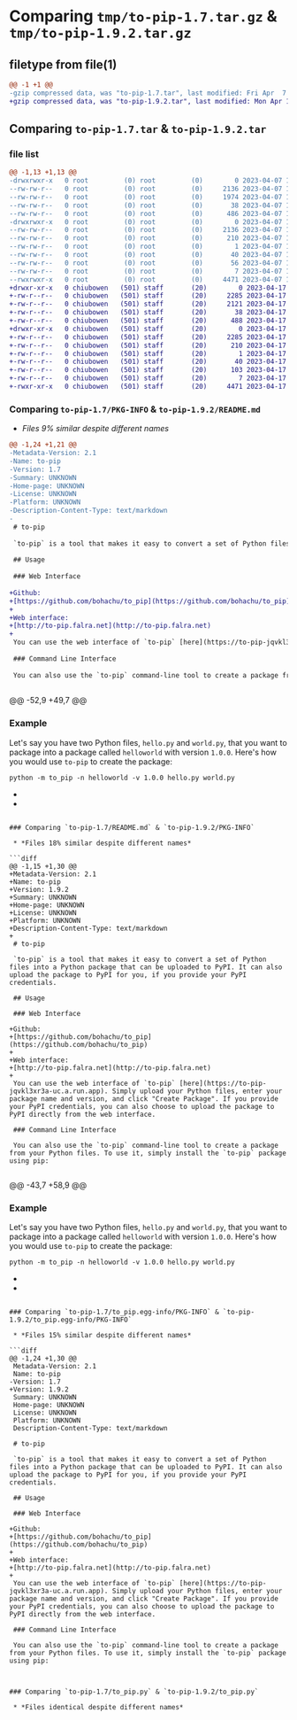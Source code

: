 # Comparing `tmp/to-pip-1.7.tar.gz` & `tmp/to-pip-1.9.2.tar.gz`

## filetype from file(1)

```diff
@@ -1 +1 @@
-gzip compressed data, was "to-pip-1.7.tar", last modified: Fri Apr  7 16:27:11 2023, max compression
+gzip compressed data, was "to-pip-1.9.2.tar", last modified: Mon Apr 17 00:21:36 2023, max compression
```

## Comparing `to-pip-1.7.tar` & `to-pip-1.9.2.tar`

### file list

```diff
@@ -1,13 +1,13 @@
-drwxrwxr-x   0 root         (0) root         (0)        0 2023-04-07 16:27:11.806573 to-pip-1.7/
--rw-rw-r--   0 root         (0) root         (0)     2136 2023-04-07 16:27:11.806274 to-pip-1.7/PKG-INFO
--rw-rw-r--   0 root         (0) root         (0)     1974 2023-04-07 16:27:07.000000 to-pip-1.7/README.md
--rw-rw-r--   0 root         (0) root         (0)       38 2023-04-07 16:27:11.806646 to-pip-1.7/setup.cfg
--rw-rw-r--   0 root         (0) root         (0)      486 2023-04-07 16:27:07.000000 to-pip-1.7/setup.py
-drwxrwxr-x   0 root         (0) root         (0)        0 2023-04-07 16:27:11.805553 to-pip-1.7/to_pip.egg-info/
--rw-rw-r--   0 root         (0) root         (0)     2136 2023-04-07 16:27:11.000000 to-pip-1.7/to_pip.egg-info/PKG-INFO
--rw-rw-r--   0 root         (0) root         (0)      210 2023-04-07 16:27:11.000000 to-pip-1.7/to_pip.egg-info/SOURCES.txt
--rw-rw-r--   0 root         (0) root         (0)        1 2023-04-07 16:27:11.000000 to-pip-1.7/to_pip.egg-info/dependency_links.txt
--rw-rw-r--   0 root         (0) root         (0)       40 2023-04-07 16:27:11.000000 to-pip-1.7/to_pip.egg-info/entry_points.txt
--rw-rw-r--   0 root         (0) root         (0)       56 2023-04-07 16:27:11.000000 to-pip-1.7/to_pip.egg-info/requires.txt
--rw-rw-r--   0 root         (0) root         (0)        7 2023-04-07 16:27:11.000000 to-pip-1.7/to_pip.egg-info/top_level.txt
--rwxrwxr-x   0 root         (0) root         (0)     4471 2023-04-07 16:27:06.000000 to-pip-1.7/to_pip.py
+drwxr-xr-x   0 chiubowen   (501) staff       (20)        0 2023-04-17 00:21:36.230825 to-pip-1.9.2/
+-rw-r--r--   0 chiubowen   (501) staff       (20)     2285 2023-04-17 00:21:36.230419 to-pip-1.9.2/PKG-INFO
+-rw-r--r--   0 chiubowen   (501) staff       (20)     2121 2023-04-17 00:21:36.000000 to-pip-1.9.2/README.md
+-rw-r--r--   0 chiubowen   (501) staff       (20)       38 2023-04-17 00:21:36.230861 to-pip-1.9.2/setup.cfg
+-rw-r--r--   0 chiubowen   (501) staff       (20)      488 2023-04-17 00:21:36.000000 to-pip-1.9.2/setup.py
+drwxr-xr-x   0 chiubowen   (501) staff       (20)        0 2023-04-17 00:21:36.230278 to-pip-1.9.2/to_pip.egg-info/
+-rw-r--r--   0 chiubowen   (501) staff       (20)     2285 2023-04-17 00:21:36.000000 to-pip-1.9.2/to_pip.egg-info/PKG-INFO
+-rw-r--r--   0 chiubowen   (501) staff       (20)      210 2023-04-17 00:21:36.000000 to-pip-1.9.2/to_pip.egg-info/SOURCES.txt
+-rw-r--r--   0 chiubowen   (501) staff       (20)        1 2023-04-17 00:21:36.000000 to-pip-1.9.2/to_pip.egg-info/dependency_links.txt
+-rw-r--r--   0 chiubowen   (501) staff       (20)       40 2023-04-17 00:21:36.000000 to-pip-1.9.2/to_pip.egg-info/entry_points.txt
+-rw-r--r--   0 chiubowen   (501) staff       (20)      103 2023-04-17 00:21:36.000000 to-pip-1.9.2/to_pip.egg-info/requires.txt
+-rw-r--r--   0 chiubowen   (501) staff       (20)        7 2023-04-17 00:21:36.000000 to-pip-1.9.2/to_pip.egg-info/top_level.txt
+-rwxr-xr-x   0 chiubowen   (501) staff       (20)     4471 2023-04-17 00:21:36.000000 to-pip-1.9.2/to_pip.py
```

### Comparing `to-pip-1.7/PKG-INFO` & `to-pip-1.9.2/README.md`

 * *Files 9% similar despite different names*

```diff
@@ -1,24 +1,21 @@
-Metadata-Version: 2.1
-Name: to-pip
-Version: 1.7
-Summary: UNKNOWN
-Home-page: UNKNOWN
-License: UNKNOWN
-Platform: UNKNOWN
-Description-Content-Type: text/markdown
-
 # to-pip
 
 `to-pip` is a tool that makes it easy to convert a set of Python files into a Python package that can be uploaded to PyPI. It can also upload the package to PyPI for you, if you provide your PyPI credentials. 
 
 ## Usage
 
 ### Web Interface
 
+Github:
+[https://github.com/bohachu/to_pip](https://github.com/bohachu/to_pip)
+
+Web interface:
+[http://to-pip.falra.net](http://to-pip.falra.net)
+
 You can use the web interface of `to-pip` [here](https://to-pip-jqvkl3xr3a-uc.a.run.app). Simply upload your Python files, enter your package name and version, and click "Create Package". If you provide your PyPI credentials, you can also choose to upload the package to PyPI directly from the web interface.
 
 ### Command Line Interface
 
 You can also use the `to-pip` command-line tool to create a package from your Python files. To use it, simply install the `to-pip` package using pip:
 
 ```
@@ -52,9 +49,7 @@
 ### Example
 
 Let's say you have two Python files, `hello.py` and `world.py`, that you want to package into a package called `helloworld` with version `1.0.0`. Here's how you would use `to-pip` to create the package:
 
 ```
 python -m to_pip -n helloworld -v 1.0.0 hello.py world.py
 ```
-
-
```

### Comparing `to-pip-1.7/README.md` & `to-pip-1.9.2/PKG-INFO`

 * *Files 18% similar despite different names*

```diff
@@ -1,15 +1,30 @@
+Metadata-Version: 2.1
+Name: to-pip
+Version: 1.9.2
+Summary: UNKNOWN
+Home-page: UNKNOWN
+License: UNKNOWN
+Platform: UNKNOWN
+Description-Content-Type: text/markdown
+
 # to-pip
 
 `to-pip` is a tool that makes it easy to convert a set of Python files into a Python package that can be uploaded to PyPI. It can also upload the package to PyPI for you, if you provide your PyPI credentials. 
 
 ## Usage
 
 ### Web Interface
 
+Github:
+[https://github.com/bohachu/to_pip](https://github.com/bohachu/to_pip)
+
+Web interface:
+[http://to-pip.falra.net](http://to-pip.falra.net)
+
 You can use the web interface of `to-pip` [here](https://to-pip-jqvkl3xr3a-uc.a.run.app). Simply upload your Python files, enter your package name and version, and click "Create Package". If you provide your PyPI credentials, you can also choose to upload the package to PyPI directly from the web interface.
 
 ### Command Line Interface
 
 You can also use the `to-pip` command-line tool to create a package from your Python files. To use it, simply install the `to-pip` package using pip:
 
 ```
@@ -43,7 +58,9 @@
 ### Example
 
 Let's say you have two Python files, `hello.py` and `world.py`, that you want to package into a package called `helloworld` with version `1.0.0`. Here's how you would use `to-pip` to create the package:
 
 ```
 python -m to_pip -n helloworld -v 1.0.0 hello.py world.py
 ```
+
+
```

### Comparing `to-pip-1.7/to_pip.egg-info/PKG-INFO` & `to-pip-1.9.2/to_pip.egg-info/PKG-INFO`

 * *Files 15% similar despite different names*

```diff
@@ -1,24 +1,30 @@
 Metadata-Version: 2.1
 Name: to-pip
-Version: 1.7
+Version: 1.9.2
 Summary: UNKNOWN
 Home-page: UNKNOWN
 License: UNKNOWN
 Platform: UNKNOWN
 Description-Content-Type: text/markdown
 
 # to-pip
 
 `to-pip` is a tool that makes it easy to convert a set of Python files into a Python package that can be uploaded to PyPI. It can also upload the package to PyPI for you, if you provide your PyPI credentials. 
 
 ## Usage
 
 ### Web Interface
 
+Github:
+[https://github.com/bohachu/to_pip](https://github.com/bohachu/to_pip)
+
+Web interface:
+[http://to-pip.falra.net](http://to-pip.falra.net)
+
 You can use the web interface of `to-pip` [here](https://to-pip-jqvkl3xr3a-uc.a.run.app). Simply upload your Python files, enter your package name and version, and click "Create Package". If you provide your PyPI credentials, you can also choose to upload the package to PyPI directly from the web interface.
 
 ### Command Line Interface
 
 You can also use the `to-pip` command-line tool to create a package from your Python files. To use it, simply install the `to-pip` package using pip:
 
 ```
```

### Comparing `to-pip-1.7/to_pip.py` & `to-pip-1.9.2/to_pip.py`

 * *Files identical despite different names*

